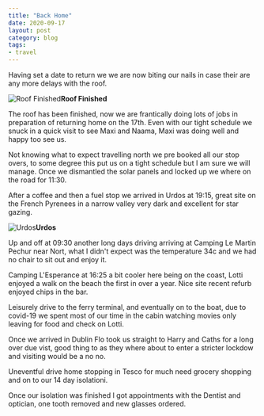 ```yaml
---
title: "Back Home"
date: 2020-09-17
layout: post
category: blog
tags:
- travel
---
```


Having set a date to return we we are now biting our nails in case their are any more delays with the roof.

 ![Roof Finished](/images/2020/2020-09-17-back-home.jpg)**Roof Finished**
<!--more-->

The roof has been finished, now we are frantically doing lots of jobs in preparation of returning home on the 17th. 
Even with our tight schedule we snuck in a quick visit to see Maxi and Naama, Maxi was doing well and happy too see us.

Not knowing what to expect travelling north we pre booked all our stop overs, to some degree this put us on a tight schedule but I am sure we will manage. Once we dismantled the solar panels and locked up we where on the road for 11:30.

After a coffee and then a fuel stop we arrived in Urdos at 19:15, great site on the French Pyrenees in a narrow valley very dark and excellent for star gazing.

 ![Urdos](/images/2020/2020-09-17-back-home-1.jpg)**Urdos**

Up and off at 09:30 another long days driving arriving at Camping Le Martin Pechur near Nort, what I didn't expect was the temperature 34c and we had no chair to sit out and enjoy it.

Camping L'Esperance at 16:25 a bit cooler here being on the coast, Lotti enjoyed a walk on the beach the first in over a year. Nice site recent refurb enjoyed chips in the bar.

Leisurely drive to the ferry terminal, and eventually on to the boat, due to covid-19 we spent most of our time in the cabin watching movies only leaving for food and check on Lotti.

Once we arrived in Dublin Flo took us straight to Harry and Caths for a long over due vist, good thing to as they where about to enter a stricter lockdow and visiting would be a no no.

Uneventful drive home stopping in Tesco for much need grocery shopping and on to our 14 day isolationi.

Once our isolation was finished I got appointments with the Dentist and optician, one tooth removed and new glasses ordered.
